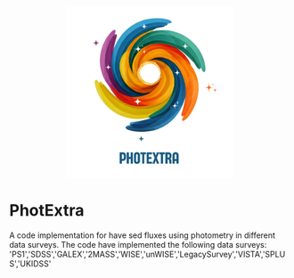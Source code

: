 <p align="center">
	<img src="photextra.png" alt="drawing" width="300"/>
</p>


# PhotExtra 
A code implementation for have sed fluxes using photometry in different data surveys. The code have implemented the following data surveys:
'PS1','SDSS','GALEX','2MASS','WISE','unWISE','LegacySurvey','VISTA','SPLUS','UKIDSS'
